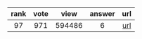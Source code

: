 
| rank | vote | view | answer | url |
|:-:|:-:|:-:|:-:|:-:|
|97|971|594486|6| [url](http://stackoverflow.com/questions/1549801/what-are-the-differences-between-type-and-isinstance) |
